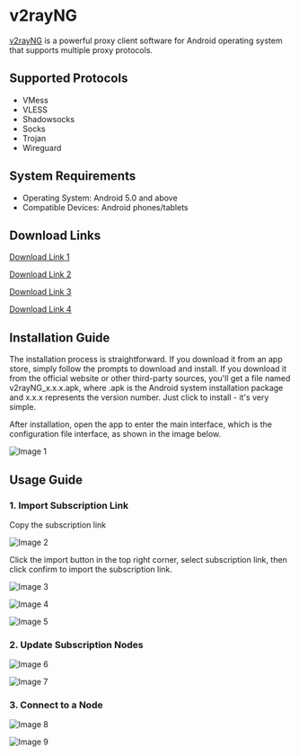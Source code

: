 # v2rayNG

[v2rayNG](https://github.com/2dust/v2rayNG) is a powerful proxy client software for Android operating system that supports multiple proxy protocols.

## Supported Protocols

- VMess
- VLESS
- Shadowsocks
- Socks
- Trojan
- Wireguard

## System Requirements

- Operating System: Android 5.0 and above
- Compatible Devices: Android phones/tablets

## Download Links

[Download Link 1](https://git.886.be/https://github.com/2dust/v2rayNG/releases/download/1.9.33/v2rayNG_1.9.33_universal.apk)

[Download Link 2](https://gh.xxooo.cf/https://github.com/2dust/v2rayNG/releases/download/1.9.33/v2rayNG_1.9.33_universal.apk)

[Download Link 3](https://github.com/2dust/v2rayNG/releases/download/1.9.33/v2rayNG_1.9.33_universal.apk)

[Download Link 4](https://dl.v2rayng.org/releases/latest/v2rayNG_1.8.12.apk)

## Installation Guide

The installation process is straightforward. If you download it from an app store, simply follow the prompts to download and install. If you download it from the official website or other third-party sources, you'll get a file named v2rayNG_x.x.x.apk, where .apk is the Android system installation package and x.x.x represents the version number. Just click to install - it's very simple.

After installation, open the app to enter the main interface, which is the configuration file interface, as shown in the image below.

![Image 1](v2rayng-01.jpg)

## Usage Guide

### 1. Import Subscription Link

Copy the subscription link

![Image 2](v2rayng-02.png)

Click the import button in the top right corner, select subscription link, then click confirm to import the subscription link.

![Image 3](v2rayng-03.jpg)

![Image 4](v2rayng-04.jpg)

![Image 5](v2rayng-05.jpg)

### 2. Update Subscription Nodes

![Image 6](v2rayng-06.jpg)

![Image 7](v2rayng-07.jpg)

### 3. Connect to a Node

![Image 8](v2rayng-08.jpg)

![Image 9](v2rayng-09.jpg)

